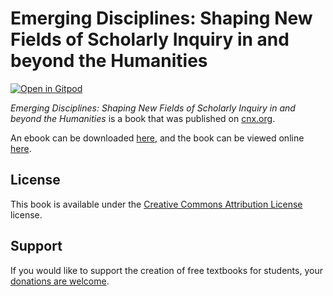 # Emerging Disciplines: Shaping New Fields of Scholarly Inquiry in and beyond the Humanities

[![Open in Gitpod](https://gitpod.io/button/open-in-gitpod.svg)](https://gitpod.io/from-referrer/)

_Emerging Disciplines: Shaping New Fields of Scholarly Inquiry in and beyond the Humanities_ is a book that was published on [cnx.org](https://cnx.org/).

An ebook can be downloaded [here](https://github.com/cnx-user-books/cnxbook-emerging-disciplines-shaping-new-fields-of-scholarly-inquiry-in-and-beyond-the-humanities/releases/latest), and the book can be viewed online [here](https://github.com/cnx-user-books/cnxbook-emerging-disciplines-shaping-new-fields-of-scholarly-inquiry-in-and-beyond-the-humanities/releases/latest).

## License
This book is available under the [Creative Commons Attribution License](./LICENSE) license.

## Support
If you would like to support the creation of free textbooks for students, your [donations are welcome](https://riceconnect.rice.edu/donation/support-openstax-banner).
